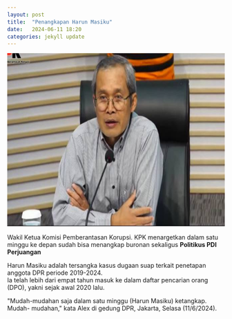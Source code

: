 ```yaml
---
layout: post
title:  "Penangkapan Harun Masiku"
date:   2024-06-11 18:20 
categories: jekyll update
---
```

<img src="/assets/images/harun.jpg" alt="harun.jpg" width="700" height="400">

Wakil Ketua Komisi Pemberantasan Korupsi. KPK menargetkan dalam satu minggu ke
depan sudah bisa menangkap buronan sekaligus **Politikus PDI Perjuangan**  
  

Harun Masiku adalah tersangka kasus dugaan suap terkait penetapan anggota DPR
periode 2019-2024.  
Ia telah lebih dari empat tahun masuk ke dalam daftar pencarian orang (DPO),
yakni sejak awal 2020 lalu.  
  

"Mudah-mudahan saja dalam satu minggu (Harun Masiku) ketangkap. Mudah-
mudahan," kata Alex di gedung DPR, Jakarta, Selasa (11/6/2024).  
  

